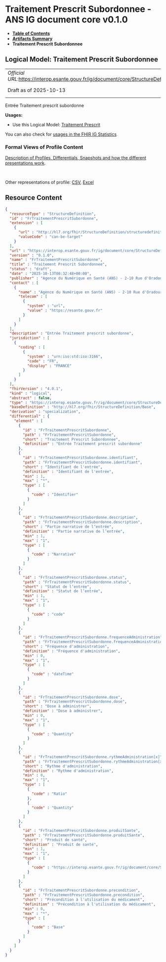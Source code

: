 # Traitement Prescrit Subordonnee - ANS IG document core v0.1.0

* [**Table of Contents**](toc.md)
* [**Artifacts Summary**](artifacts.md)
* **Traitement Prescrit Subordonnee**

## Logical Model: Traitement Prescrit Subordonnee 

| | |
| :--- | :--- |
| *Official URL*:https://interop.esante.gouv.fr/ig/document/core/StructureDefinition/FrTraitementPrescritSubordonne | *Version*:0.1.0 |
| Draft as of 2025-10-13 | *Computable Name*:FrTraitementPrescritSubordonne |

 
Entrée Traitement prescrit subordonne 

**Usages:**

* Use this Logical Model: [Traitement Prescrit](StructureDefinition-FrTraitementPrescrit.md)

You can also check for [usages in the FHIR IG Statistics](https://packages2.fhir.org/xig/ans.document.fr.core|current/StructureDefinition/FrTraitementPrescritSubordonne)

### Formal Views of Profile Content

 [Description of Profiles, Differentials, Snapshots and how the different presentations work](http://build.fhir.org/ig/FHIR/ig-guidance/readingIgs.html#structure-definitions). 

 

Other representations of profile: [CSV](StructureDefinition-FrTraitementPrescritSubordonne.csv), [Excel](StructureDefinition-FrTraitementPrescritSubordonne.xlsx) 



## Resource Content

```json
{
  "resourceType" : "StructureDefinition",
  "id" : "FrTraitementPrescritSubordonne",
  "extension" : [
    {
      "url" : "http://hl7.org/fhir/StructureDefinition/structuredefinition-type-characteristics",
      "valueCode" : "can-be-target"
    }
  ],
  "url" : "https://interop.esante.gouv.fr/ig/document/core/StructureDefinition/FrTraitementPrescritSubordonne",
  "version" : "0.1.0",
  "name" : "FrTraitementPrescritSubordonne",
  "title" : "Traitement Prescrit Subordonnee",
  "status" : "draft",
  "date" : "2025-10-13T08:32:48+00:00",
  "publisher" : "Agence du Numérique en Santé (ANS) - 2-10 Rue d'Oradour-sur-Glane, 75015 Paris",
  "contact" : [
    {
      "name" : "Agence du Numérique en Santé (ANS) - 2-10 Rue d'Oradour-sur-Glane, 75015 Paris",
      "telecom" : [
        {
          "system" : "url",
          "value" : "https://esante.gouv.fr"
        }
      ]
    }
  ],
  "description" : "Entrée Traitement prescrit subordonne",
  "jurisdiction" : [
    {
      "coding" : [
        {
          "system" : "urn:iso:std:iso:3166",
          "code" : "FR",
          "display" : "FRANCE"
        }
      ]
    }
  ],
  "fhirVersion" : "4.0.1",
  "kind" : "logical",
  "abstract" : false,
  "type" : "https://interop.esante.gouv.fr/ig/document/core/StructureDefinition/FrTraitementPrescritSubordonne",
  "baseDefinition" : "http://hl7.org/fhir/StructureDefinition/Base",
  "derivation" : "specialization",
  "differential" : {
    "element" : [
      {
        "id" : "FrTraitementPrescritSubordonne",
        "path" : "FrTraitementPrescritSubordonne",
        "short" : "Traitement Prescrit Subordonnee",
        "definition" : "Entrée Traitement prescrit subordonne"
      },
      {
        "id" : "FrTraitementPrescritSubordonne.identifiant",
        "path" : "FrTraitementPrescritSubordonne.identifiant",
        "short" : "Identifiant de l'entrée",
        "definition" : "Identifiant de l'entrée",
        "min" : 1,
        "max" : "*",
        "type" : [
          {
            "code" : "Identifier"
          }
        ]
      },
      {
        "id" : "FrTraitementPrescritSubordonne.description",
        "path" : "FrTraitementPrescritSubordonne.description",
        "short" : "Partie narrative de l’entrée",
        "definition" : "Partie narrative de l’entrée",
        "min" : 1,
        "max" : "1",
        "type" : [
          {
            "code" : "Narrative"
          }
        ]
      },
      {
        "id" : "FrTraitementPrescritSubordonne.status",
        "path" : "FrTraitementPrescritSubordonne.status",
        "short" : "Statut de l’entrée",
        "definition" : "Statut de l’entrée",
        "min" : 1,
        "max" : "1",
        "type" : [
          {
            "code" : "code"
          }
        ]
      },
      {
        "id" : "FrTraitementPrescritSubordonne.frequenceAdministration",
        "path" : "FrTraitementPrescritSubordonne.frequenceAdministration",
        "short" : "Fréquence d'administration",
        "definition" : "Fréquence d'administration",
        "min" : 0,
        "max" : "1",
        "type" : [
          {
            "code" : "dateTime"
          }
        ]
      },
      {
        "id" : "FrTraitementPrescritSubordonne.dose",
        "path" : "FrTraitementPrescritSubordonne.dose",
        "short" : "Dose à administrer",
        "definition" : "Dose à administrer",
        "min" : 0,
        "max" : "1",
        "type" : [
          {
            "code" : "Quantity"
          }
        ]
      },
      {
        "id" : "FrTraitementPrescritSubordonne.rythmeAdministration[x]",
        "path" : "FrTraitementPrescritSubordonne.rythmeAdministration[x]",
        "short" : "Rythme d'administration",
        "definition" : "Rythme d'administration",
        "min" : 0,
        "max" : "1",
        "type" : [
          {
            "code" : "Ratio"
          },
          {
            "code" : "Quantity"
          }
        ]
      },
      {
        "id" : "FrTraitementPrescritSubordonne.produitSante",
        "path" : "FrTraitementPrescritSubordonne.produitSante",
        "short" : "Produit de santé",
        "definition" : "Produit de santé",
        "min" : 1,
        "max" : "1",
        "type" : [
          {
            "code" : "https://interop.esante.gouv.fr/ig/document/core/StructureDefinition/FrProduitSante"
          }
        ]
      },
      {
        "id" : "FrTraitementPrescritSubordonne.precondition",
        "path" : "FrTraitementPrescritSubordonne.precondition",
        "short" : "Précondition à l'utilisation du médicament",
        "definition" : "Précondition à l'utilisation du médicament",
        "min" : 0,
        "max" : "*",
        "type" : [
          {
            "code" : "Base"
          }
        ]
      }
    ]
  }
}

```
